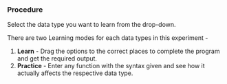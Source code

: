 ### Procedure

Select the data type you want to learn from the drop-down.

There are two Learning modes for each data types in this experiment - 
1. <b>Learn</b> - Drag the options to the correct places to complete the program and get the required output.
2. <b>Practice</b> - Enter any function with the syntax given and see how it actually affects the respective data type.
